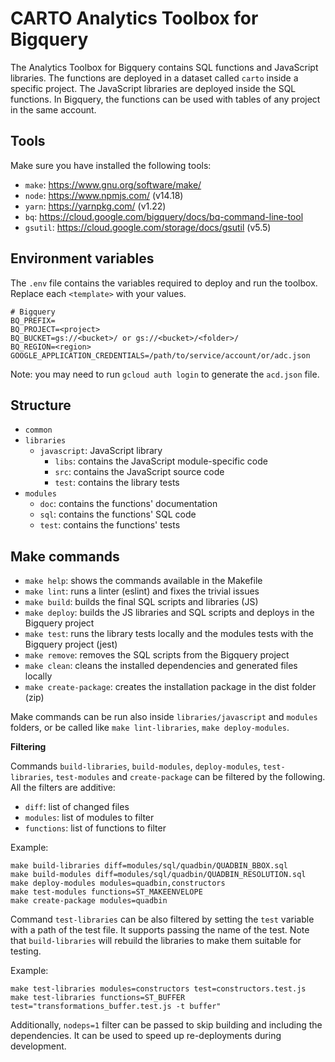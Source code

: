 # CARTO Analytics Toolbox for Bigquery

The Analytics Toolbox for Bigquery contains SQL functions and JavaScript libraries. The functions are deployed in a dataset called `carto` inside a specific project. The JavaScript libraries are deployed inside the SQL functions. In Bigquery, the functions can be used with tables of any project in the same account.

## Tools

Make sure you have installed the following tools:

- `make`: https://www.gnu.org/software/make/
- `node`: https://www.npmjs.com/ (v14.18)
- `yarn`: https://yarnpkg.com/ (v1.22)
- `bq`: https://cloud.google.com/bigquery/docs/bq-command-line-tool
- `gsutil`: https://cloud.google.com/storage/docs/gsutil (v5.5)

## Environment variables

The `.env` file contains the variables required to deploy and run the toolbox. Replace each `<template>` with your values.
```
# Bigquery
BQ_PREFIX=
BQ_PROJECT=<project>
BQ_BUCKET=gs://<bucket>/ or gs://<bucket>/<folder>/
BQ_REGION=<region>
GOOGLE_APPLICATION_CREDENTIALS=/path/to/service/account/or/adc.json
```

Note: you may need to run `gcloud auth login` to generate the `acd.json` file.

## Structure

- `common`
- `libraries`
    - `javascript`: JavaScript library
        - `libs`: contains the JavaScript module-specific code
        - `src`: contains the JavaScript source code
        - `test`: contains the library tests
- `modules`
    - `doc`: contains the functions' documentation
    - `sql`: contains the functions' SQL code
    - `test`: contains the functions' tests

## Make commands

- `make help`: shows the commands available in the Makefile
- `make lint`: runs a linter (eslint) and fixes the trivial issues
- `make build`: builds the final SQL scripts and libraries (JS)
- `make deploy`: builds the JS libraries and SQL scripts and deploys in the Bigquery project
- `make test`: runs the library tests locally and the modules tests with the Bigquery project (jest)
- `make remove`: removes the SQL scripts from the Bigquery project
- `make clean`: cleans the installed dependencies and generated files locally
- `make create-package`: creates the installation package in the dist folder (zip)

Make commands can be run also inside `libraries/javascript` and `modules` folders, or be called like `make lint-libraries`, `make deploy-modules`.

**Filtering**

Commands `build-libraries`, `build-modules`, `deploy-modules`, `test-libraries`, `test-modules` and `create-package` can be filtered by the following. All the filters are additive:
- `diff`: list of changed files
- `modules`: list of modules to filter
- `functions`: list of functions to filter

Example:

```
make build-libraries diff=modules/sql/quadbin/QUADBIN_BBOX.sql
make build-modules diff=modules/sql/quadbin/QUADBIN_RESOLUTION.sql
make deploy-modules modules=quadbin,constructors
make test-modules functions=ST_MAKEENVELOPE
make create-package modules=quadbin
```

Command `test-libraries` can be also filtered by setting the `test` variable with a path of the test file. It supports passing the name of the test. Note that `build-libraries` will rebuild the libraries to make them suitable for testing.

Example:

```
make test-libraries modules=constructors test=constructors.test.js
make test-libraries functions=ST_BUFFER test="transformations_buffer.test.js -t buffer"
```

Additionally, `nodeps=1` filter can be passed to skip building and including the dependencies. It can be used to speed up re-deployments during development.
